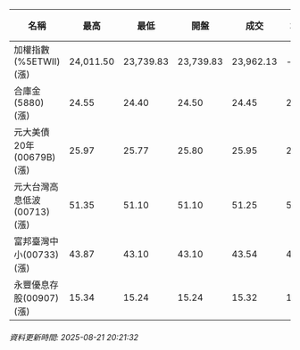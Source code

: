 | 名稱 | 最高 | 最低 | 開盤 | 成交 | 均價 | 成交金額(億) | 昨收 | 漲跌幅 | 漲跌 | 總量 | 昨量 | 振幅 |
| -------- | -------- | -------- | -------- |-------- | -------- | -------- |-------- |-------- |-------- | -------- | -------- |-------- |
|加權指數(%5ETWII) (漲)|24,011.50|23,739.83|23,739.83|23,962.13|-|4,100.46|23,625.44|1.43%|336.69|6,921,449|0|1.15%|
|合庫金(5880) (漲)|24.55|24.40|24.50|24.45|24.44|1.16|24.35|0.41%|0.10|4,761|11,560|0.62%|
|元大美債20年(00679B) (漲)|25.97|25.77|25.80|25.95|25.90|8.98|25.67|1.09%|0.28|34,682|166,249|0.78%|
|元大台灣高息低波(00713) (漲)|51.35|51.10|51.10|51.25|51.22|2.38|51.00|0.49%|0.25|4,637|8,492|0.49%|
|富邦臺灣中小(00733) (漲)|43.87|43.10|43.10|43.54|43.54|0.503|42.99|1.28%|0.55|1,156|1,972|1.79%|
|永豐優息存股(00907) (漲)|15.34|15.24|15.24|15.32|15.31|0.121|15.20|0.79%|0.12|787|991|0.66%|
###### 資料更新時間: 2025-08-21 20:21:32